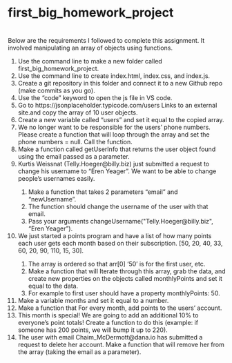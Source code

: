 # first_big_homework_project

<h1></h1>
<p>Below are the requirements I followed to complete this assignment. It involved manipulating an array of objects using functions.</p>
<ol>
    <li>Use the command line to make a new folder called first_big_homework_project.</li>
    <li>Use the command line to create index.html, index.css, and index.js.</li>
    <li>Create a git repository in this folder and connect it to a new Github repo (make commits as you go).</li>
    <li>Use the “code” keyword to open the js file in VS code.</li>
    <li>Go to https://jsonplaceholder.typicode.com/users Links to an external site.and copy the array of 10 user objects.</li>
    <li>Create a new variable called “users” and set it equal to the copied array.</li>
    <li>We no longer want to be responsible for the users’ phone numbers. Please create a function that will loop through the array and set the phone numbers = null. Call the function.</li>
    <li>Make a function called getUserInfo that returns the user object found using the email passed as a parameter.</li>
    <li>Kurtis Weissnat (Telly.Hoeger@billy.biz) just submitted a request to change his username to “Eren Yeager”. We want to be able to change people’s usernames easily.</li>
    <ol>
        <li>Make a function that takes 2 parameters “email” and “newUsername”.</li>
        <li>The function should change the username of the user with that email.</li>
        <li>Pass your arguments changeUsername("Telly.Hoeger@billy.biz", “Eren Yeager”).</li>
    </ol>
    <li>We just started a points program and have a list of how many points each user gets each month based on their subscription. [50, 20, 40, 33, 60, 20, 90, 110, 15, 30].</li>
    <ol>
        <li>The array is ordered so that arr[0] ‘50’ is for the first user, etc.</li>
        <li>Make a function that will Iterate through this array, grab the data, and create new properties on the objects called monthlyPoints and set it equal to the data.</li>
        <li>For example to first user should have a property monthlyPoints: 50.</li>
    </ol>
    <li>Make a variable months and set it equal to a number.</li>
    <li>Make a function that For every month, add points to the users’ account.</li>
    <li>This month is special! We are going to add an additional 10% to everyone’s point totals! Create a function to do this (example: if someone has 200 points, we will bump it up to 220).</li>
    <li>The user with email Chaim_McDermott@dana.io has submitted a request to delete her account. Make a function that will remove her from the array (taking the email as a parameter).</li>
</ol>
